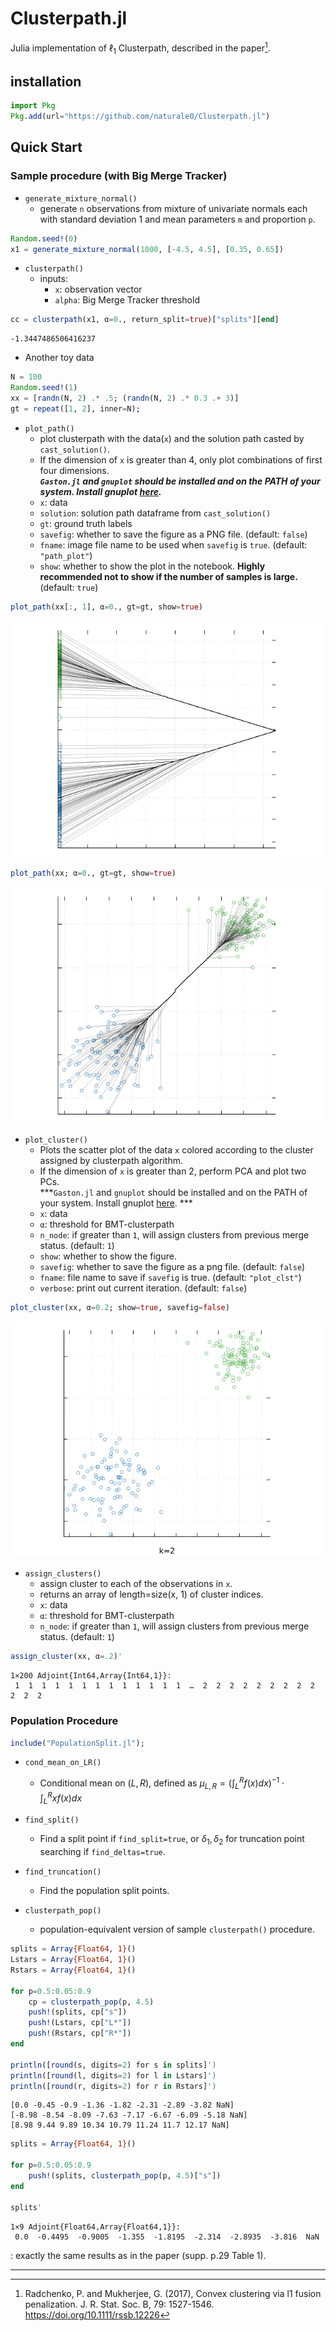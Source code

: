 # Clusterpath.jl

Julia implementation of $\ell_1$ Clusterpath, described in the paper[^1]. 

## installation
```julia
import Pkg
Pkg.add(url="https://github.com/naturale0/Clusterpath.jl")
```

## Quick Start

### Sample procedure (with Big Merge Tracker)
* `generate_mixture_normal()`
  * generate `n` observations from mixture of univariate normals each with standard deviation $1$ and mean parameters `m` and proportion `p`.

```julia
Random.seed!(0)
x1 = generate_mixture_normal(1000, [-4.5, 4.5], [0.35, 0.65])
```

* `clusterpath()`
  * inputs:
    - `x`: observation vector 
    - `alpha`: Big Merge Tracker threshold
    
```julia
cc = clusterpath(x1, α=0., return_split=true)["splits"][end]
```

    -1.3447486506416237

* Another toy data

```julia
N = 100
Random.seed!(1)
xx = [randn(N, 2) .* .5; (randn(N, 2) .* 0.3 .+ 3)]
gt = repeat([1, 2], inner=N);
```

* `plot_path()`
  * plot clusterpath with the data(`x`) and the solution path casted by `cast_solution()`.
  * If the dimension of `x` is greater than 4, only plot combinations of first four dimensions.  
  ***`Gaston.jl` and `gnuplot` should be installed and on the PATH of your system. Install gnuplot [here](https://sourceforge.net/projects/gnuplot/files/gnuplot/).***
  * `x`: data
  * `solution`: solution path dataframe from `cast_solution()`
  * `gt`: ground truth labels
  * `savefig`: whether to save the figure as a PNG file. (default: `false`)
  * `fname`: image file name to be used when `savefig` is `true`. (default: `"path_plot"`)
  * `show`: whether to show the plot in the notebook. **Highly recommended not to show if the number of samples is large.** (default: `true`)

```julia
plot_path(xx[:, 1], α=0., gt=gt, show=true)
```

![png](./docs/output_34_0.png)


```julia
plot_path(xx; α=0., gt=gt, show=true)
```

![png](./docs/output_36_0.png)


* `plot_cluster()` 
  * Plots the scatter plot of the data `x` colored according to the cluster assigned by clusterpath algorithm.
  * If the dimension of `x` is greater than 2, perform PCA and plot two PCs.  
  ***`Gaston.jl` and `gnuplot` should be installed and on the PATH of your system. Install gnuplot [here](https://sourceforge.net/projects/gnuplot/files/gnuplot/). ***
  * `x`: data
  * `α`: threshold for BMT-clusterpath
  * `n_node`: if greater than `1`, will assign clusters from previous merge status. (default: `1`)
  * `show`: whether to show the figure.
  * `savefig`: whether to save the figure as a png file. (default: `false`)
  * `fname`: file name to save if `savefig` is true. (default: `"plot_clst"`)
  * `verbose`: print out current iteration. (default: `false`)


```julia
plot_cluster(xx, α=0.2; show=true, savefig=false)
```

![png](./docs/output_38_0.png)


* `assign_clusters()`
  * assign cluster to each of the observations in `x`.
  * returns an array of length=size(x, 1) of cluster indices.
  * `x`: data
  * `α`: threshold for BMT-clusterpath
  * `n_node`: if greater than `1`, will assign clusters from previous merge status. (default: `1`)

```julia
assign_cluster(xx, α=.2)'
```

    1×200 Adjoint{Int64,Array{Int64,1}}:
     1  1  1  1  1  1  1  1  1  1  1  1  1  …  2  2  2  2  2  2  2  2  2  2  2  2


### Population Procedure


```julia
include("PopulationSplit.jl");
```

* `cond_mean_on_LR()`
  * Conditional mean on $(L, R)$, defined as $\mu_{L,R} = \big(\int_L^R f(x) dx\big)^{-1} \cdot \int_L^R x f(x) dx$

* `find_split()`
  * Find a split point if `find_split=true`, or $\delta_1, \delta_2$ for truncation point searching if `find_deltas=true`.

* `find_truncation()`
  * Find the population split points.

* `clusterpath_pop()`
  * population-equivalent version of sample `clusterpath()` procedure.

```julia
splits = Array{Float64, 1}()
Lstars = Array{Float64, 1}()
Rstars = Array{Float64, 1}()

for p=0.5:0.05:0.9
    cp = clusterpath_pop(p, 4.5)
    push!(splits, cp["s"])
    push!(Lstars, cp["L*"])
    push!(Rstars, cp["R*"])
end

println([round(s, digits=2) for s in splits]')
println([round(l, digits=2) for l in Lstars]')
println([round(r, digits=2) for r in Rstars]')
```

    [0.0 -0.45 -0.9 -1.36 -1.82 -2.31 -2.89 -3.82 NaN]
    [-8.98 -8.54 -8.09 -7.63 -7.17 -6.67 -6.09 -5.18 NaN]
    [8.98 9.44 9.89 10.34 10.79 11.24 11.7 12.17 NaN]



```julia
splits = Array{Float64, 1}()

for p=0.5:0.05:0.9
    push!(splits, clusterpath_pop(p, 4.5)["s"])
end

splits'
```




    1×9 Adjoint{Float64,Array{Float64,1}}:
     0.0  -0.4495  -0.9005  -1.355  -1.8195  -2.314  -2.8935  -3.816  NaN



: exactly the same results as in the paper (supp. p.29 Table 1).


---

[^1]: Radchenko, P. and Mukherjee, G. (2017), Convex clustering via l1 fusion penalization. J. R. Stat. Soc. B, 79: 1527-1546. https://doi.org/10.1111/rssb.12226
